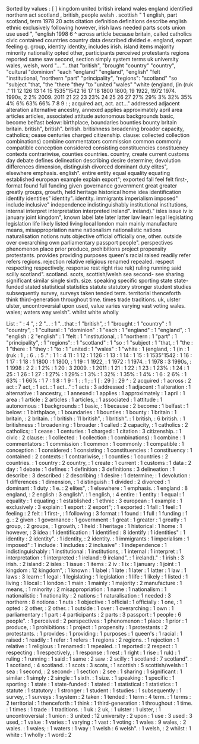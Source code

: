 Sorted by values :
[ ] kingdom united british ireland wales england identified northern act scotland , british, people welsh . scottish " 1 english, part scotland, term 1978 20 acts citation definition definitions describe english ethnic exclusively following however, irish laws needed parts scots union use used ", "english 1998 6 ^ across article because britain, called catholics civic contained countries country data described divided e. england, export feeling g. group, identity identity, includes irish. island items majority minority nationality opted other, participants perceived protestants regions reported same saw second, section simply system terms uk university wales, welsh, word "... "...that "british", "brought "country" "country", "cultural "dominion" "each "england" "england", "english" "felt "institutional, "northern "part" "principality", "regions": "scotland" "so "subject "that, "the "there "they "to "united "wales" "white (england, (in (ruk ." 11 12 126 13 14 15 1535"1542 16 17 18 1800 1800, 19 1922, 1972 1974. 1990s, 2 2% 2009. 2011 21 22 23 23% 24 25 26 27 27% 29% 3% 32% 35% 4% 6% 63% 66% 7 8 9 : ; acquired act, act. act..." addressed adjacent alteration alternative ancestry, annexed applies approximately april area articles articles, associated attitude autonomous backgrounds basic, become belfast below: birthplace, boundaries bounties bounty britain britain. british", british". british. britishness broadening broader capacity, catholics; cease centuries charged citizenship. clause: collected collection combinations) combine commentators commission common commonly compatible conception considered consisting constituencies constituency contexts contrariwise, counties countries. country, create current customs day debate defines delineation describing desire determine; devolution differences dimension, distinguish divorced dominant duty elites", elsewhere emphasis. english". entire entity equal equality equating established european example explain export"; exported fall feel felt first-, format found full funding given governance government great greater greatly groups, growth, held heritage historical home idea identification identify identities" identity". identity. immigrants imperialism imposed" include inclusive" independence indistinguishably institutional institutions, internal interpret interpretation interpreted ireland". ireland)." isles issue iv ix january joint kingdom", known label late later latter law learn legal legislating legislation life likely listed living local london main mainly manufacture means, misappropriation name nationalism nationalistic nations naturalisation notions nuts objective official officially one, other. outside over overarching own parliamentary passport people". perspectives phenomenon place prior produce, prohibitions project propensity protestants. provides providing purposes queen's racial raised readily refer refers regions. rejection relative religious renamed repealed. respect respecting respectively, response rest right rise ruk) ruling running said scilly scotland". scotland. scots, scottish/welsh sea second- see sharing significant similar single sixth. size. speaking specific sporting state state-funded stated statistical statistics statute statutory stronger student studies subsequently survey, surveys taken tended term. territorial thenceforth think third-generation throughout time. times trade traditions. uk, ulster ulster, uncontroversial upon used, value varies varying vast voting wales. wales; waters way welsh". whilst white wholly 

List :
" : 4
", : 2
"... : 1
"...that : 1
"british", : 1
"brought : 1
"country" : 1
"country", : 1
"cultural : 1
"dominion" : 1
"each : 1
"england" : 1
"england", : 1
"english : 2
"english" : 1
"felt : 1
"institutional, : 1
"northern : 1
"part" : 1
"principality", : 1
"regions": : 1
"scotland" : 1
"so : 1
"subject : 1
"that, : 1
"the : 1
"there : 1
"they : 1
"to : 1
"united : 1
"wales" : 1
"white : 1
(england, : 1
(in : 1
(ruk : 1
, : 6
. : 5
." : 1
1 : 4
11 : 1
12 : 1
126 : 1
13 : 1
14 : 1
15 : 1
1535"1542 : 1
16 : 1
17 : 1
18 : 1
1800 : 1
1800, : 1
19 : 1
1922, : 1
1972 : 1
1974. : 1
1978 : 3
1990s, : 1
1998 : 2
2 : 1
2% : 1
20 : 3
2009. : 1
2011 : 1
21 : 1
22 : 1
23 : 1
23% : 1
24 : 1
25 : 1
26 : 1
27 : 1
27% : 1
29% : 1
3% : 1
32% : 1
35% : 1
4% : 1
6 : 2
6% : 1
63% : 1
66% : 1
7 : 1
8 : 1
9 : 1
: : 1
; : 1
[ : 29
] : 29
^ : 2
acquired : 1
across : 2
act : 7
act, : 1
act. : 1
act..." : 1
acts : 3
addressed : 1
adjacent : 1
alteration : 1
alternative : 1
ancestry, : 1
annexed : 1
applies : 1
approximately : 1
april : 1
area : 1
article : 2
articles : 1
articles, : 1
associated : 1
attitude : 1
autonomous : 1
backgrounds : 1
basic, : 1
because : 2
become : 1
belfast : 1
below: : 1
birthplace, : 1
boundaries : 1
bounties : 1
bounty : 1
britain : 1
britain, : 2
britain. : 1
british : 11
british", : 1
british". : 1
british, : 6
british. : 1
britishness : 1
broadening : 1
broader : 1
called : 2
capacity, : 1
catholics : 2
catholics; : 1
cease : 1
centuries : 1
charged : 1
citation : 3
citizenship. : 1
civic : 2
clause: : 1
collected : 1
collection : 1
combinations) : 1
combine : 1
commentators : 1
commission : 1
common : 1
commonly : 1
compatible : 1
conception : 1
considered : 1
consisting : 1
constituencies : 1
constituency : 1
contained : 2
contexts : 1
contrariwise, : 1
counties : 1
countries : 2
countries. : 1
country : 2
country, : 1
create : 1
current : 1
customs : 1
data : 2
day : 1
debate : 1
defines : 1
definition : 3
definitions : 3
delineation : 1
describe : 3
described : 2
describing : 1
desire : 1
determine; : 1
devolution : 1
differences : 1
dimension, : 1
distinguish : 1
divided : 2
divorced : 1
dominant : 1
duty : 1
e. : 2
elites", : 1
elsewhere : 1
emphasis. : 1
england : 8
england, : 2
english : 3
english". : 1
english, : 4
entire : 1
entity : 1
equal : 1
equality : 1
equating : 1
established : 1
ethnic : 3
european : 1
example : 1
exclusively : 3
explain : 1
export : 2
export"; : 1
exported : 1
fall : 1
feel : 1
feeling : 2
felt : 1
first-, : 1
following : 3
format : 1
found : 1
full : 1
funding : 1
g. : 2
given : 1
governance : 1
government : 1
great : 1
greater : 1
greatly : 1
group, : 2
groups, : 1
growth, : 1
held : 1
heritage : 1
historical : 1
home : 1
however, : 3
idea : 1
identification : 1
identified : 8
identify : 1
identities" : 1
identity : 2
identity". : 1
identity, : 2
identity. : 1
immigrants : 1
imperialism : 1
imposed" : 1
include : 1
includes : 2
inclusive" : 1
independence : 1
indistinguishably : 1
institutional : 1
institutions, : 1
internal : 1
interpret : 1
interpretation : 1
interpreted : 1
ireland : 9
ireland". : 1
ireland)." : 1
irish : 3
irish. : 2
island : 2
isles : 1
issue : 1
items : 2
iv : 1
ix : 1
january : 1
joint : 1
kingdom : 12
kingdom", : 1
known : 1
label : 1
late : 1
later : 1
latter : 1
law : 1
laws : 3
learn : 1
legal : 1
legislating : 1
legislation : 1
life : 1
likely : 1
listed : 1
living : 1
local : 1
london : 1
main : 1
mainly : 1
majority : 2
manufacture : 1
means, : 1
minority : 2
misappropriation : 1
name : 1
nationalism : 1
nationalistic : 1
nationality : 2
nations : 1
naturalisation : 1
needed : 3
northern : 8
notions : 1
nuts : 1
objective : 1
official : 1
officially : 1
one, : 1
opted : 2
other, : 2
other. : 1
outside : 1
over : 1
overarching : 1
own : 1
parliamentary : 1
part : 4
participants : 2
parts : 3
passport : 1
people : 6
people". : 1
perceived : 2
perspectives : 1
phenomenon : 1
place : 1
prior : 1
produce, : 1
prohibitions : 1
project : 1
propensity : 1
protestants : 2
protestants. : 1
provides : 1
providing : 1
purposes : 1
queen's : 1
racial : 1
raised : 1
readily : 1
refer : 1
refers : 1
regions : 2
regions. : 1
rejection : 1
relative : 1
religious : 1
renamed : 1
repealed. : 1
reported : 2
respect : 1
respecting : 1
respectively, : 1
response : 1
rest : 1
right : 1
rise : 1
ruk) : 1
ruling : 1
running : 1
said : 1
same : 2
saw : 2
scilly : 1
scotland : 7
scotland". : 1
scotland, : 4
scotland. : 1
scots : 3
scots, : 1
scottish : 5
scottish/welsh : 1
sea : 1
second, : 2
second- : 1
section : 2
see : 1
sharing : 1
significant : 1
similar : 1
simply : 2
single : 1
sixth. : 1
size. : 1
speaking : 1
specific : 1
sporting : 1
state : 1
state-funded : 1
stated : 1
statistical : 1
statistics : 1
statute : 1
statutory : 1
stronger : 1
student : 1
studies : 1
subsequently : 1
survey, : 1
surveys : 1
system : 2
taken : 1
tended : 1
term : 4
term. : 1
terms : 2
territorial : 1
thenceforth : 1
think : 1
third-generation : 1
throughout : 1
time. : 1
times : 1
trade : 1
traditions. : 1
uk : 2
uk, : 1
ulster : 1
ulster, : 1
uncontroversial : 1
union : 3
united : 12
university : 2
upon : 1
use : 3
used : 3
used, : 1
value : 1
varies : 1
varying : 1
vast : 1
voting : 1
wales : 9
wales, : 2
wales. : 1
wales; : 1
waters : 1
way : 1
welsh : 6
welsh". : 1
welsh, : 2
whilst : 1
white : 1
wholly : 1
word : 2
